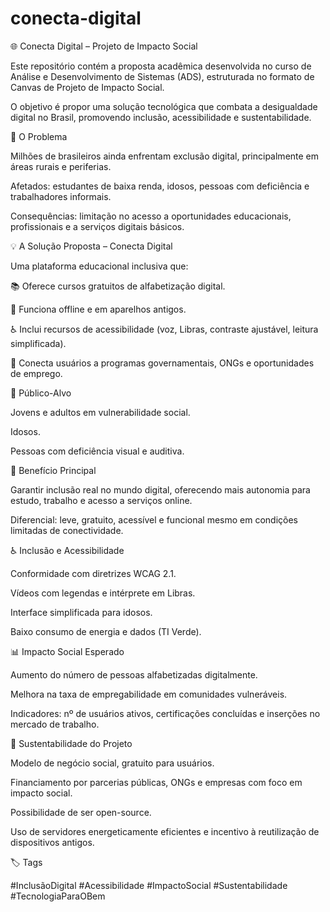 # conecta-digital

🌐 Conecta Digital – Projeto de Impacto Social

Este repositório contém a proposta acadêmica desenvolvida no curso de Análise e Desenvolvimento de Sistemas (ADS), estruturada no formato de Canvas de Projeto de Impacto Social.

O objetivo é propor uma solução tecnológica que combata a desigualdade digital no Brasil, promovendo inclusão, acessibilidade e sustentabilidade.

📌 O Problema

Milhões de brasileiros ainda enfrentam exclusão digital, principalmente em áreas rurais e periferias.

Afetados: estudantes de baixa renda, idosos, pessoas com deficiência e trabalhadores informais.

Consequências: limitação no acesso a oportunidades educacionais, profissionais e a serviços digitais básicos.

💡 A Solução Proposta – Conecta Digital

Uma plataforma educacional inclusiva que:

📚 Oferece cursos gratuitos de alfabetização digital.

📱 Funciona offline e em aparelhos antigos.

♿ Inclui recursos de acessibilidade (voz, Libras, contraste ajustável, leitura simplificada).

🔗 Conecta usuários a programas governamentais, ONGs e oportunidades de emprego.

🎯 Público-Alvo

Jovens e adultos em vulnerabilidade social.

Idosos.

Pessoas com deficiência visual e auditiva.

🚀 Benefício Principal

Garantir inclusão real no mundo digital, oferecendo mais autonomia para estudo, trabalho e acesso a serviços online.

Diferencial: leve, gratuito, acessível e funcional mesmo em condições limitadas de conectividade.

♿ Inclusão e Acessibilidade

Conformidade com diretrizes WCAG 2.1.

Vídeos com legendas e intérprete em Libras.

Interface simplificada para idosos.

Baixo consumo de energia e dados (TI Verde).

📊 Impacto Social Esperado

Aumento do número de pessoas alfabetizadas digitalmente.

Melhora na taxa de empregabilidade em comunidades vulneráveis.

Indicadores: nº de usuários ativos, certificações concluídas e inserções no mercado de trabalho.

🌱 Sustentabilidade do Projeto

Modelo de negócio social, gratuito para usuários.

Financiamento por parcerias públicas, ONGs e empresas com foco em impacto social.

Possibilidade de ser open-source.

Uso de servidores energeticamente eficientes e incentivo à reutilização de dispositivos antigos.

🏷️ Tags

#InclusãoDigital #Acessibilidade #ImpactoSocial #Sustentabilidade #TecnologiaParaOBem
